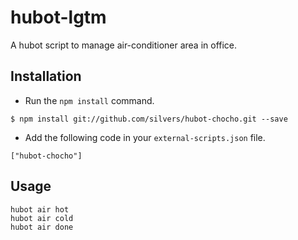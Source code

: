 hubot-lgtm
==========

A hubot script to manage air-conditioner area in office.

Installation
------------


* Run the `npm install` command.

```
$ npm install git://github.com/silvers/hubot-chocho.git --save
```

* Add the following code in your `external-scripts.json` file.

```
["hubot-chocho"]
```

Usage
-----

```
hubot air hot
hubot air cold
hubot air done
```
